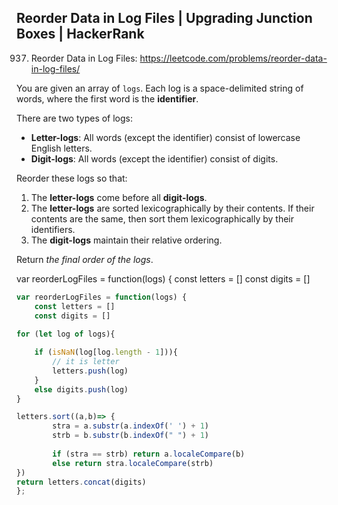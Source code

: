 ## Reorder Data in Log Files | Upgrading Junction Boxes | HackerRank

937. Reorder Data in Log Files:  https://leetcode.com/problems/reorder-data-in-log-files/

You are given an array of `logs`. Each log is a space-delimited string of words, where the first word is the **identifier**.

There are two types of logs:

- **Letter-logs**: All words (except the identifier) consist of lowercase English letters.
- **Digit-logs**: All words (except the identifier) consist of digits.

Reorder these logs so that:

1. The **letter-logs** come before all **digit-logs**.
2. The **letter-logs** are sorted lexicographically by their contents. If their contents are the same, then sort them lexicographically by their identifiers.
3. The **digit-logs** maintain their relative ordering.

Return *the final order of the logs*.

var reorderLogFiles = function(logs) {
    const letters = []
    const digits = []
    

```js
var reorderLogFiles = function(logs) {
    const letters = []
    const digits = []
    
for (let log of logs){

    if (isNaN(log[log.length - 1])){
        // it is letter
        letters.push(log)
    }
    else digits.push(log)
}

letters.sort((a,b)=> {
        stra = a.substr(a.indexOf(' ') + 1)
        strb = b.substr(b.indexOf(" ") + 1)
        
        if (stra == strb) return a.localeCompare(b) 
        else return stra.localeCompare(strb)            
})
return letters.concat(digits)
};
```

## 